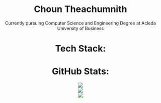 <div align="center">

# Choun Theachumnith
Currently pursuing Computer Science and Engineering Degree at Acleda University of Business

# Tech Stack:



# GitHub Stats:
![](https://github-readme-stats.vercel.app/api?username=Jumnert&theme=dark&hide_border=false&include_all_commits=true&count_private=true)<br/>
![](https://nirzak-streak-stats.vercel.app/?user=Jumnert&theme=dark&hide_border=false)<br/>
![](https://github-readme-stats.vercel.app/api/top-langs/?username=Jumnert&theme=dark&hide_border=false&include_all_commits=true&count_private=true&layout=compact)

</div>
